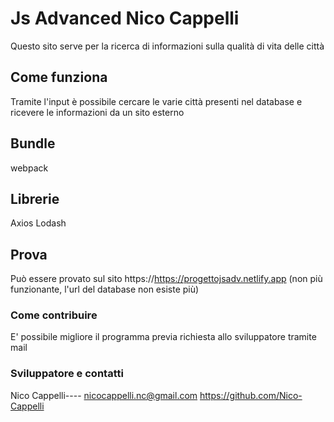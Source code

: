 # Js Advanced Nico Cappelli
Questo sito serve per la ricerca di informazioni sulla qualità di vita delle città
## Come funziona
Tramite l'input è possibile cercare le varie città presenti nel database e ricevere le informazioni da un sito esterno
## Bundle
webpack

## Librerie
Axios
Lodash

## Prova
Può essere provato sul sito https://https://progettojsadv.netlify.app (non più funzionante, l'url del database non esiste più)

### Come contribuire
E' possibile migliore il programma previa richiesta allo sviluppatore tramite mail

### Sviluppatore e contatti

Nico Cappelli---- nicocappelli.nc@gmail.com
https://github.com/Nico-Cappelli
